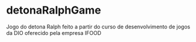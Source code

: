 # detonaRalphGame
Jogo do detona Ralph feito a partir do curso de desenvolvimento de jogos da DIO oferecido pela empresa IFOOD
